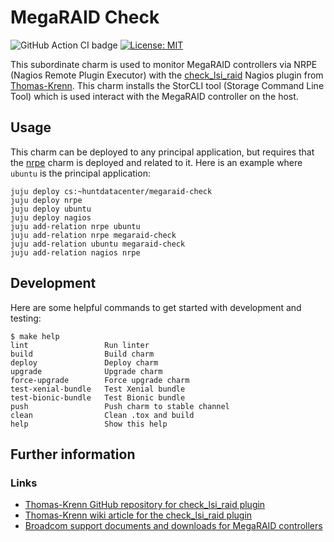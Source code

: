 # MegaRAID Check

![GitHub Action CI badge](https://github.com/huntdatacenter/charm-megaraid-check/workflows/ci/badge.svg)
[![License: MIT](https://img.shields.io/badge/License-MIT-yellow.svg)](https://opensource.org/licenses/MIT)

This subordinate charm is used to monitor MegaRAID controllers via NRPE (Nagios Remote Plugin Executor) with the [check_lsi_raid](https://github.com/thomas-krenn/check_lsi_raid) Nagios plugin from [Thomas-Krenn](https://www.thomas-krenn.com/).
This charm installs the StorCLI tool (Storage Command Line Tool) which is used interact with the MegaRAID controller on the host.

## Usage

This charm can be deployed to any principal application, but requires that the [nrpe](https://jaas.ai/nrpe) charm is deployed and related to it.
Here is an example where `ubuntu` is the principal application:

```
juju deploy cs:~huntdatacenter/megaraid-check
juju deploy nrpe
juju deploy ubuntu
juju deploy nagios
juju add-relation nrpe ubuntu
juju add-relation nrpe megaraid-check
juju add-relation ubuntu megaraid-check
juju add-relation nagios nrpe
```

## Development

Here are some helpful commands to get started with development and testing:

```
$ make help
lint                 Run linter
build                Build charm
deploy               Deploy charm
upgrade              Upgrade charm
force-upgrade        Force upgrade charm
test-xenial-bundle   Test Xenial bundle
test-bionic-bundle   Test Bionic bundle
push                 Push charm to stable channel
clean                Clean .tox and build
help                 Show this help
```

## Further information

### Links

- [Thomas-Krenn GitHub repository for check_lsi_raid plugin](https://github.com/thomas-krenn/check_lsi_raid)
- [Thomas-Krenn wiki article for the check_lsi_raid plugin](https://www.thomas-krenn.com/en/wiki/LSI_RAID_Monitoring_Plugin)
- [Broadcom support documents and downloads for MegaRAID controllers](https://www.broadcom.com/support/download-search)
